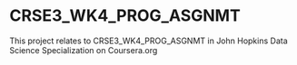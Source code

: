 # CRSE3_WK4_PROG_ASGNMT
This project relates to CRSE3_WK4_PROG_ASGNMT in John Hopkins Data Science Specialization on Coursera.org

